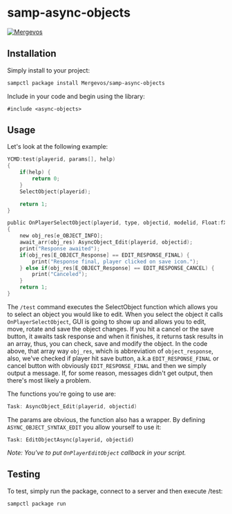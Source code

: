 # samp-async-objects

[![Mergevos](https://img.shields.io/badge/Mergevos-samp--async--objects-2f2f2f.svg?style=for-the-badge)](https://github.com/Mergevos/samp-async-objects)

## Installation

Simply install to your project:

```bash
sampctl package install Mergevos/samp-async-objects
```

Include in your code and begin using the library:

```pawn
#include <async-objects>
```

## Usage 

Let's look at the following example:

```c
YCMD:test(playerid, params[], help)
{ 
    if(help) {
        return 0;
    }
    SelectObject(playerid);

    return 1;
}

public OnPlayerSelectObject(playerid, type, objectid, modelid, Float:fX, Float:fY, Float:fZ)
{
    new obj_res[e_OBJECT_INFO];
    await_arr(obj_res) AsyncObject_Edit(playerid, objectid);
    print("Response awaited");
    if(obj_res[E_OBJECT_Response] == EDIT_RESPONSE_FINAL) {
        print("Response final, player clicked on save icon.");
    } else if(obj_res[E_OBJECT_Response] == EDIT_RESPONSE_CANCEL) {
        print("Canceled");
    }
    return 1;
}
```

The `/test` command executes the SelectObject function which allows you to select an object you would like to edit. When you select the object it calls `OnPlayerSelectObject`, GUI is going to show up and allows you to edit, move, rotate and save the object changes. If you hit a cancel or the save button, it awaits task response and when it finishes, it returns task results in an array, thus, you can check, save and modify the object. In the code above, that array way `obj_res`, which is abbreviation of `object_response`, also, we've checked if player hit save button, a.k.a `EDIT_RESPONSE_FINAL` or cancel button with obviously `EDIT_RESPONSE_FINAL` and then we simply output a message. If, for some reason, messages didn't get output, then there's most likely a problem. 

The functions you're going to use are: 

```c
Task: AsyncObject_Edit(playerid, objectid)
```

The params are obvious, the function also has a wrapper. By defining `ASYNC_OBJECT_SYNTAX_EDIT` you allow yourself to use it:
```
Task: EditObjectAsync(playerid, objectid)
```

*Note: You've to put `OnPlayerEditObject` callback in your script.*

## Testing

To test, simply run the package, connect to a server and then execute /test:

```bash
sampctl package run
```
